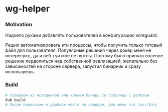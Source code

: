 # wg-helper

### Motivation
Надоело руками добавлять пользователей в конфигурацию wireguard.

Решил автоматизировать эти процессы, чтобы получить только готовый файл для пользователя. Популярные решения через докер меня не интересуют, да и веб-гуи мне не нужны. Поэтому было принято волевое решение пердолиться над собственной реализацией, желательно без зависимостей на стороне сервера, запустил бинарник и сразу используешь.

### Build
```bash
# Собираем из исходников или качаем бинарь со страницы с релизом
dub build
# После переносим в удобное место на сервере, для меня это /usr/bin/
```
